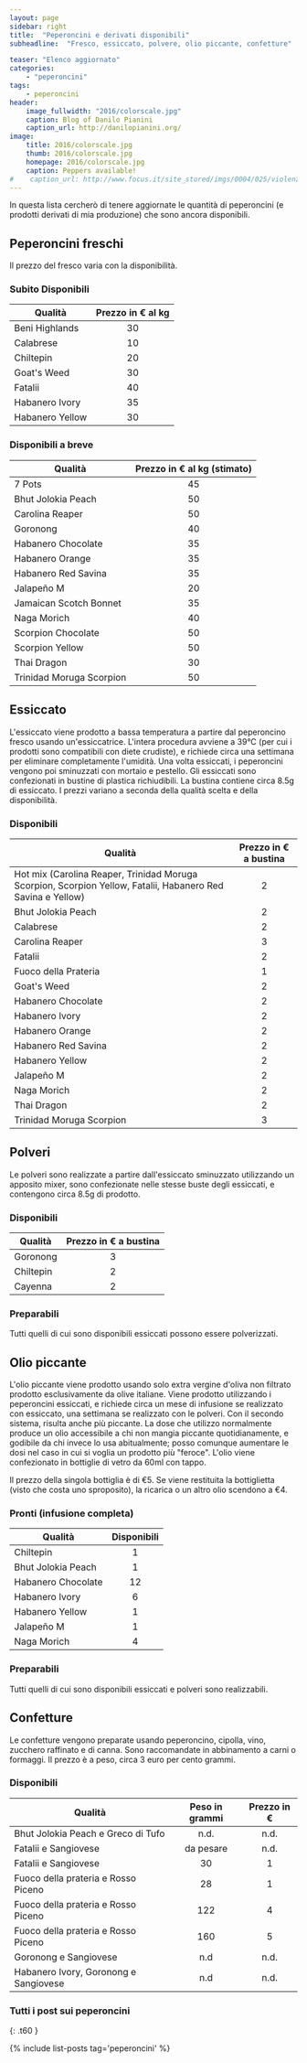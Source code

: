 ```yaml
---
layout: page
sidebar: right
title:  "Peperoncini e derivati disponibili"
subheadline:  "Fresco, essiccato, polvere, olio piccante, confetture"

teaser: "Elenco aggiornato"
categories:
    - "peperoncini"
tags:
    - peperoncini
header:
    image_fullwidth: "2016/colorscale.jpg"
    caption: Blog of Danilo Pianini
    caption_url: http://danilopianini.org/
image:
    title: 2016/colorscale.jpg
    thumb: 2016/colorscale.jpg
    homepage: 2016/colorscale.jpg
    caption: Peppers available!
#    caption_url: http://www.focus.it/site_stored/imgs/0004/025/violenza.png
---
```


In questa lista cercherò di tenere aggiornate le quantità di peperoncini (e prodotti derivati di mia produzione) che sono ancora disponibili.

## Peperoncini freschi

Il prezzo del fresco varia con la disponibilità.

### Subito Disponibili

| Qualità                               | Prezzo in € al kg  |
| ------------------------------------- |:------------:|
| Beni Highlands | 30 |
| Calabrese | 10 |
| Chiltepin | 20 |
| Goat's Weed | 30 |
| Fatalii | 40 |
| Habanero Ivory | 35 |
| Habanero Yellow | 30 |

### Disponibili a breve

| Qualità                               | Prezzo in € al kg (stimato)  |
| ------------------------------------- |:------------:|
| 7 Pots | 45 |
| Bhut Jolokia Peach | 50 |
| Carolina Reaper | 50 |
| Goronong | 40 |
| Habanero Chocolate | 35 |
| Habanero Orange | 35 |
| Habanero Red Savina | 35 |
| Jalapeño M | 20 |
| Jamaican Scotch Bonnet | 35 |
| Naga Morich | 40 |
| Scorpion Chocolate | 50 |
| Scorpion Yellow | 50 |
| Thai Dragon | 30 |
| Trinidad Moruga Scorpion | 50 |


## Essiccato

L'essiccato viene prodotto a bassa temperatura a partire dal peperoncino fresco usando un'essiccatrice.
L'intera procedura avviene a 39°C (per cui i prodotti sono compatibili con diete crudiste), e richiede circa una settimana per eliminare completamente l'umidità.
Una volta essiccati, i peperoncini vengono poi sminuzzati con mortaio e pestello.
Gli essiccati sono confezionati in bustine di plastica richiudibili.
La bustina contiene circa 8.5g di essiccato.
I prezzi variano a seconda della qualità scelta e della disponibilità.

### Disponibili

| Qualità                               | Prezzo in € a bustina  |
| ------------------------------------- |:------------:|
| Hot mix (Carolina Reaper, Trinidad Moruga Scorpion, Scorpion Yellow, Fatalii, Habanero Red Savina e Yellow) | 2 |
| Bhut Jolokia Peach | 2 |
| Calabrese | 2 |
| Carolina Reaper | 3 |
| Fatalii | 2 |
| Fuoco della Prateria | 1 |
| Goat's Weed | 2 |
| Habanero Chocolate | 2 |
| Habanero Ivory | 2 |
| Habanero Orange | 2 |
| Habanero Red Savina | 2 |
| Habanero Yellow | 2 |
| Jalapeño M | 2 |
| Naga Morich | 2 |
| Thai Dragon | 2 |
| Trinidad Moruga Scorpion | 3 |

## Polveri

Le polveri sono realizzate a partire dall'essiccato sminuzzato utilizzando un apposito mixer, sono confezionate nelle stesse buste degli essiccati, e contengono circa 8.5g di prodotto.

### Disponibili

| Qualità                               | Prezzo in € a bustina  |
| ------------------------------------- |:------------:|
| Goronong | 3 |
| Chiltepin | 2 |
| Cayenna | 2 |

### Preparabili

Tutti quelli di cui sono disponibili essiccati possono essere polverizzati.

## Olio piccante

L'olio piccante viene prodotto usando solo extra vergine d'oliva non filtrato prodotto esclusivamente da olive italiane.
Viene prodotto utilizzando i peperoncini essiccati, e richiede circa un mese di infusione se realizzato con essiccato, una settimana se realizzato con le polveri.
Con il secondo sistema, risulta anche più piccante.
La dose che utilizzo normalmente produce un olio accessibile a chi non mangia piccante quotidianamente, e godibile da chi invece lo usa abitualmente; posso comunque aumentare le dosi nel caso in cui si voglia un prodotto più "feroce".
L'olio viene confezionato in bottiglie di vetro da 60ml con tappo.

Il prezzo della singola bottiglia è di €5.
Se viene restituita la bottiglietta (visto che costa uno sproposito), la ricarica o un altro olio scendono a €4.

### Pronti (infusione completa)

| Qualità                               | Disponibili  |
| ------------------------------------- |:------------:|
| Chiltepin | 1 |
| Bhut Jolokia Peach | 1 |
| Habanero Chocolate | 12 |
| Habanero Ivory | 6 |
| Habanero Yellow | 1 |
| Jalapeño M | 1 |
| Naga Morich | 4 |

### Preparabili

Tutti quelli di cui sono disponibili essiccati e polveri sono realizzabili.

## Confetture

Le confetture vengono preparate usando peperoncino, cipolla, vino, zucchero raffinato e di canna.
Sono raccomandate in abbinamento a carni o formaggi.
Il prezzo è a peso, circa 3 euro per cento grammi.

### Disponibili

| Qualità               | Peso in grammi | Prezzo in €  |
| --------------------- |:----:|:------------:|
| Bhut Jolokia Peach e Greco di Tufo | n.d. | n.d.
| Fatalii e Sangiovese | da pesare | n.d.
| Fatalii e Sangiovese | 30 | 1
| Fuoco della prateria e Rosso Piceno | 28 | 1
| Fuoco della prateria e Rosso Piceno | 122 | 4
| Fuoco della prateria e Rosso Piceno | 160 | 5
| Goronong e Sangiovese | n.d | n.d.
| Habanero Ivory, Goronong e Sangiovese | n.d | n.d.



### Tutti i post sui peperoncini
{: .t60 }

{% include list-posts tag='peperoncini' %}
